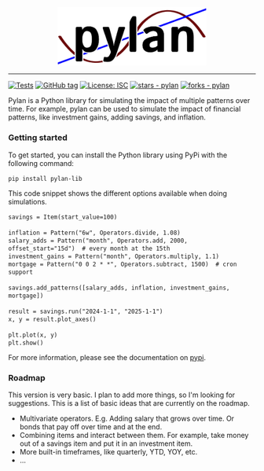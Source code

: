 
<div align="center">
  <img src="https://github.com/TimoKats/pylan/blob/main/.github/logo.png" width="60%" alt="pylan-logo" />
</div>

---
[![Tests](https://github.com/TimoKats/pylan/actions/workflows/test.yml/badge.svg)](https://github.com/TimoKats/pylan/actions/workflows/test.yml) 
[![GitHub tag](https://img.shields.io/github/tag/TimoKats/pylan?include_prereleases=&sort=semver&color=cyan)](https://github.com/TimoKats/pylan/releases/)
[![License: ISC](https://img.shields.io/badge/License-ISC-blue.svg)](https://opensource.org/licenses/ISC)
[![stars - pylan](https://img.shields.io/github/stars/TimoKats/pylan?style=social)](https://github.com/TimoKats/pylan)
[![forks - pylan](https://img.shields.io/github/forks/TimoKats/pylan?style=social)](https://github.com/TimoKats/pylan) 

Pylan is a Python library for simulating the impact of multiple patterns over time. For example, pylan can be used to simulate the impact of financial patterns, like investment gains, adding savings, and inflation.  

### Getting started

To get started, you can install the Python library using PyPi with the following command:

```
pip install pylan-lib
```

This code snippet shows the different options available when doing simulations.

```
savings = Item(start_value=100)

inflation = Pattern("6w", Operators.divide, 1.08)
salary_adds = Pattern("month", Operators.add, 2000, offset_start="15d")  # every month at the 15th
investment_gains = Pattern("month", Operators.multiply, 1.1)
mortgage = Pattern("0 0 2 * *", Operators.subtract, 1500)  # cron support

savings.add_patterns([salary_adds, inflation, investment_gains, mortgage])

result = savings.run("2024-1-1", "2025-1-1")
x, y = result.plot_axes()

plt.plot(x, y)
plt.show()
```

For more information, please see the documentation on [pypi](https://pypi.org/project/pylan-lib/).

### Roadmap
This version is very basic. I plan to add more things, so I'm looking for suggestions. This is a list of basic ideas that are currently on the roadmap.
- Multivariate operators. E.g. Adding salary that grows over time. Or bonds that pay off over time and at the end.
- Combining items and interact between them. For example, take money out of a savings item and put it in an investment item.
- More built-in timeframes, like quarterly, YTD, YOY, etc.
- ...
